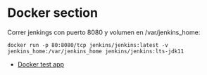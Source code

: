 # Docker section

Correr jenkings con puerto 8080 y volumen en /var/jenkins_home:

`docker run -p 80:8080/tcp jenkins/jenkins:latest -v jenkins_home:/var/jenkins_home jenkins/jenkins:lts-jdk11`

- [Docker test app](https://docs.docker.com/get-started/02_our_app/)


